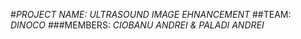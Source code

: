 #*PROJECT NAME: ULTRASOUND IMAGE EHNANCEMENT*
##TEAM: *DINOCO*
###MEMBERS: *CIOBANU ANDREI & PALADI ANDREI*
